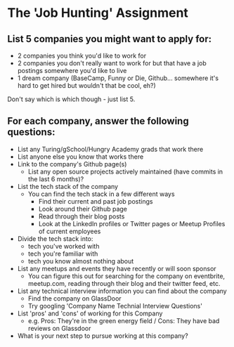 # The 'Job Hunting' Assignment

## List 5 companies you might want to apply for:
  - 2 companies you think you'd like to work for
  - 2 companies you don't really want to work for but that have a job postings somewhere you'd like to live
  - 1 dream company (BaseCamp, Funny or Die, Github... somewhere it's hard to get hired but wouldn't that be cool, eh?)

Don't say which is which though - just list 5.

## For each company, answer the following questions:

- List any Turing/gSchool/Hungry Academy grads that work there
- List anyone else you know that works there
- Link to the company's Github page(s)
  - List any open source projects actively maintained (have commits in the last 6 months)?
- List the tech stack of the company
  - You can find the tech stack in a few different ways
    - Find their current and past job postings
    - Look around their Github page
    - Read through their blog posts
    - Look at the LinkedIn profiles or Twitter pages or Meetup Profiles of current employees
- Divide the tech stack into:
  - tech you've worked with
  - tech you're familiar with
  - tech you know almost nothing about
- List any meetups and events they have recently or will soon sponsor
  - You can figure this out for searching for the company on eventbrite, meetup.com, reading through their blog and their twitter feed, etc.
- List any technical interview information you can find about the company
  - Find the company on GlassDoor
  - Try googling 'Company Name Technial Interview Questions'
- List 'pros' and 'cons' of working for this Company
  - e.g. Pros: They're in the green energy field / Cons: They have bad reviews on Glassdoor
- What is your next step to pursue working at this company?
